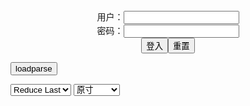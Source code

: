 <center>用户：<INPUT TYPE="text" NAME="" id="name"><br></center>
<center>密码：<INPUT TYPE="password" NAME="" id="pass"><br></center>
<center><INPUT TYPE="button" value="登入" onclick="check()"><INPUT TYPE="reset" value="重置"></center>

<div style="display: none" id="mdm" name="dmd">
  <button onclick="location.reload()">Cover 0</button>
</div>

<button style="display: none" name="dmd" onclick="toggleb()">toggle</button>
<button onclick="loadparse()">loadparse</button>

<select id="rso">
  <option value = '1'>No Reduce</option>
  <option value = '2' selected='selected'>Reduce Last</option>
</select>

<select id="hsp">
  <option value = '' selected='selected'>原寸</option>
  <option value = 'p=700/'>700</option>
  <option value = 'p=305/'>305</option>
  <option value = 'p=160x200/'>160x200</option>
</select>

<br>
<div style="display: none" id="mdc" name="dmd">
</div>

<pre style="display: none" id = "raw">
<!-- 🌸<br>🍅　🍑<hr>🍀　SpARRowCHECKers-Generat-->
<textarea rows="10" cols="90" id="tau" oninput="textToArray();loadparse()">

https://static10.hentai-cosplays.com/upload/20220801/308/314718/p=700/70.jpg
https://static6.hentai-cosplays.com/upload/20220121/283/289336/p=700/251.jpg
https://static9.hentai-cosplays.com/upload/20220522/299/305604/p=700/87.jpg
https://static10.hentai-cosplays.com/upload/20220803/308/314953/p=700/22.jpg
https://static10.hentai-cosplays.com/upload/20220801/308/314790/p=700/43.jpg
https://static10.hentai-cosplays.com/upload/20220727/308/314372/p=700/15.jpg
https://static5.hentai-cosplays.com/upload/20211209/254/259157/p=700/25.jpg
https://static.hentai-cosplays.com/upload/20150621/6/5532/p=700/280.jpg
https://static10.hentai-cosplays.com/upload/20220731/308/314695/p=700/25.jpg
https://static5.hentai-cosplays.com/upload/20211209/254/259188/p=700/25.jpg
https://static5.hentai-cosplays.com/upload/20211209/254/259236/p=700/92.jpg
https://static5.hentai-cosplays.com/upload/20211209/254/259235/p=700/25.jpg
https://static10.hentai-cosplays.com/upload/20220724/307/314187/p=700/30.jpg

</textarea><br><!-- 🍀<br>🍑　🍅<hr>🌸 -->

<textarea rows="30" cols="100" id="tar" oninput="loadparse()">

Aery Tiefling - Rin Tohsaka - 7 - エロコスプレ
https://ja.hentai-cosplays.com/image/aery-tiefling-rin-tohsaka/page/7/

<font size="1" style="color:#DCDCDC">2022-08-05</font>

[milklimxxx (胡桃.)] 新人アイドルの育て方。～島○卯月の場合～ - 26 - エロコスプレ
https://ja.hentai-cosplays.com/image/milklimxxxwalnuts-how-to-raise-a-new-idol--in-the-case-of-uzuki-shima-/page/26/

<font size="1" style="color:#DCDCDC">2022-08-05</font>

Remukira - Rem - 9 - エロコスプレ
https://ja.hentai-cosplays.com/image/remukira-rem/page/9/

<font size="1" style="color:#DCDCDC">2022-08-05</font>

Fluffynemu - 2B 1 - 2 - エロコスプレ
https://ja.hentai-cosplays.com/image/fluffynemu-2b-1/page/2/

<font size="1" style="color:#DCDCDC">2022-08-05</font>

Lady Melamori - Marin - 5 - エロコスプレ
https://ja.hentai-cosplays.com/image/lady-melamori-marin/page/5/

<font size="1" style="color:#DCDCDC">2022-08-03</font>

Okita Rinka – Shirogane Noel Swimsuit - 2 - エロコスプレ
https://ja.hentai-cosplays.com/image/okita-rinka--shirogane-noel-swimsuit/page/2/

<font size="1" style="color:#DCDCDC">2022-08-03</font>

Kitkat Cosplay9 - Honoka 2 - 3 - エロコスプレ
https://ja.hentai-cosplays.com/image/kitkat-cosplay9-honoka-2/page/3/

<font size="1" style="color:#DCDCDC">2022-08-03</font>

[要塞DOG] 素子 - 28 - エロコスプレ
https://ja.hentai-cosplays.com/image/dog--1/page/28/

<font size="1" style="color:#DCDCDC">2022-08-03</font>

[恋恋艾妮] 漢服 - 3 - エロコスプレ
https://ja.hentai-cosplays.com/image/-hanfu/page/3/

<font size="1" style="color:#DCDCDC">2022-08-02</font>

Kitkat Cosplay9 - Misaki 2 - 3 - エロコスプレ
https://ja.hentai-cosplays.com/image/kitkat-cosplay9-misaki-2/page/3/

<font size="1" style="color:#DCDCDC">2022-08-02</font>

网红Coser@NAGISA魔物喵 – 克隆人偶 - 10 - エロコスプレ
https://ja.hentai-cosplays.com/image/cosernagisa-demon---katsutakato-idol/page/10/

<font size="1" style="color:#DCDCDC">2022-08-02</font>

Fantastic Nami - Discordia 1 - 3 - エロコスプレ
https://ja.hentai-cosplays.com/image/fantastic-nami-discordia-1/page/3/

<font size="1" style="color:#DCDCDC">2022-08-02</font>

次屁啦 学姐大胆三点式 - 3 - エロコスプレ
https://ja.hentai-cosplays.com/image/--bold-three-point-formula/page/3/

<font size="1" style="color:#DCDCDC">2022-08-01</font>

</textarea>
</pre>

<link
  rel="stylesheet"
  href="https://cdn.jsdelivr.net/npm/@fancyapps/ui/dist/fancybox.css"
/>
<script src="https://cdn.jsdelivr.net/npm/@fancyapps/ui@4.0/dist/fancybox.umd.js"></script>

<script type="text/javascript">

var __urlRegex = /(\b(https?|ftp|file):\/\/[-A-Z0-9+&@#\/%?=~_|!:,.;]*[-A-Z0-9+&@#\/%=~_|])/ig;
var __imgRegex = /\.(?:jpe?g|gif|png|webp)$/i;

textToArray();
loadparse();

function parseURL($string){

    var exp = __urlRegex;
    return $string.replace(exp,function(match){
            __imgRegex.lastIndex=0;
            if(__imgRegex.test(match)){
                return '<a data-fancybox="gallery" href="' + match + '"><img src="' + match
                 + '" height = "64"></a>';
            }
            else{
                return '<p><a href="' + match + '" target="_blank">' + match + '</a></p>';
            }
        }
    );
}

function textToArray(){
  var textArea = document.getElementById("tau");
  var arrayFromTextArea = textArea.value.split(String.fromCharCode(10));
  for ( var i = 0; i < arrayFromTextArea.length; i++ ) {
    generateM(arrayFromTextArea[i]);
  }
}

function generateM(url) {
  mdm.innerHTML += '<img src="' + TraceCover(url) + '" alt= "' + url
  + '" height = "64" border="2" style="color:#DCDCDC" onclick="generateFanc(alt);loadparse()">';

}

function TraceCover(url) {
  var SegmentArr = url.split('/');

  var Extens = SegmentArr.slice(-1).join().split('.').pop();
  var SegmentCount = SegmentArr.length - 2;

  var TopHalf = SegmentArr.slice(0,SegmentCount).join('/');

  return TopHalf + '/p=160x200/1.' + Extens + '\n';

}

function generateFanc(url) {
  var SegmentArr = url.split('/');
  var GeneratCount = SegmentArr.slice(-1).join().split('.').shift();
  var Extens = SegmentArr.slice(-1).join().split('.').pop();
  var SegmentCount = SegmentArr.length;
  var ReduceSegments = document.getElementById('rso').value;
  var HentaiSizeP = document.getElementById('hsp').value;
  var TopHalf = SegmentArr.slice(0,SegmentCount - ReduceSegments).join('/');
  tar.innerHTML = '';

  for (var j = 1; j <= GeneratCount; j++) {
    tar.innerHTML += TopHalf + '/' + HentaiSizeP + j + '.' + Extens + '\n';
  }
}

function loadparse() {
  mdc.innerHTML = parseURL(tar.value);
}

function check(){
  var name=document.getElementById("name").value;
  var pass=document.getElementById("pass").value;
  if(name==!/[^\s]/.test(new Date().getTime()) && pass==String.fromCharCode(window.atob("MTIx"))){
    var nd = document.getElementsByName("dmd");
    for (var i = 0; i <= nd.length; i++) {
      nd[i].style.display = "";
      }
      }else{
      }
}

function toggleb() {
  var x = document.getElementById("raw");
  if (x.style.display === "none") {
    x.style.display = "";
  } else {
    x.style.display = "none";
  }
}

</script>
